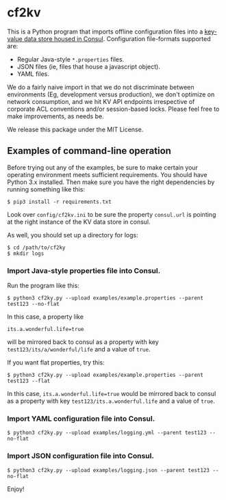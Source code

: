 # cf2kv

This is a Python program that imports offline configuration files into a [key-value data store housed in Consul](https://www.consul.io/docs/dynamic-app-config/kv).  Configuration file-formats supported are:

* Regular Java-style `*.properties` files.
* JSON files (ie, files that house a javascript object).
* YAML files.

We do a fairly naive import in that we do not discriminate between environments (Eg, development versus production), we don't optimize on network consumption, and we hit KV API endpoints irrespective of corporate ACL conventions and/or session-based locks.  Please feel free to make improvements, as needs be.

We release this package under the MIT License.

## Examples of command-line operation

Before trying out any of the examples, be sure to make certain your operating environment meets sufficient requirements.  You should have Python 3.x installed.  Then make sure you have the right dependencies by running something like this:

    $ pip3 install -r requirements.txt

Look over `config/cf2kv.ini` to be sure the property `consul.url` is pointing at the right instance of the KV data store in consul.

As well, you should set up a directory for logs:

    $ cd /path/to/cf2ky
    $ mkdir logs

### Import Java-style properties file into Consul.

Run the program like this:

    $ python3 cf2ky.py --upload examples/example.properties --parent test123 --no-flat

In this case, a property like

    its.a.wonderful.life=true

will be mirrored back to consul as a property with key `test123/its/a/wonderful/life` and a value of `true`.

If you want flat properties, try this:

    $ python3 cf2ky.py --upload examples/example.properties --parent test123 --flat

In this case, `its.a.wonderful.life=true` would be mirrored back to consul as a property with key `test123/its.a.wonderful.life` and a value of `true`.

### Import YAML configuration file into Consul.

    $ python3 cf2ky.py --upload examples/logging.yml --parent test123 --no-flat

### Import JSON configuration file into Consul.

    $ python3 cf2ky.py --upload examples/logging.json --parent test123 --no-flat

Enjoy!